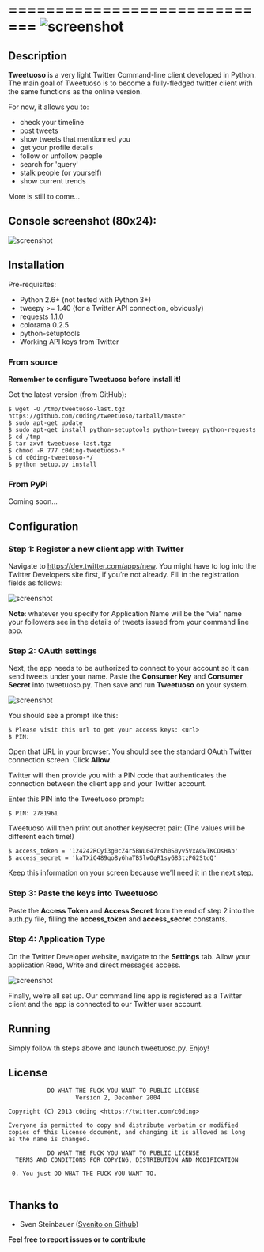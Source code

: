 =============================
![screenshot](https://raw.github.com/c0ding/tweetuoso/master/tweetuoso/doc/tweetuoso.banner.png)
=============================


## Description


**Tweetuoso** is a very light Twitter Command-line client developed in Python. The main goal of Tweetuoso is to become a fully-fledged twitter client with the same functions as the online version.

For now, it allows you to:

* check your timeline
* post tweets
* show tweets that mentionned you
* get your profile details
* follow or unfollow people
* search for 'query'
* stalk people (or yourself)
* show current trends

More is still to come...


## Console screenshot (80x24):


![screenshot](https://raw.github.com/c0ding/tweetuoso/master/tweetuoso/doc/screenshot.png)


## Installation


Pre-requisites:

* Python 2.6+ (not tested with Python 3+)
* tweepy >= 1.40 (for a Twitter API connection, obviously)
* requests 1.1.0
* colorama 0.2.5
* python-setuptools 
* Working API keys from Twitter


### From source

**Remember to configure Tweetuoso before install it!**

Get the latest version (from GitHub):

    $ wget -O /tmp/tweetuoso-last.tgz https://github.com/c0ding/tweetuoso/tarball/master
    $ sudo apt-get update
    $ sudo apt-get install python-setuptools python-tweepy python-requests
    $ cd /tmp
    $ tar zxvf tweetuoso-last.tgz
    $ chmod -R 777 c0ding-tweetuoso-*    
    $ cd c0ding-tweetuoso-*/
    $ python setup.py install


### From PyPi


Coming soon...


## Configuration


### Step 1: Register a new client app with Twitter


Navigate to https://dev.twitter.com/apps/new. You might have to log into the Twitter Developers site first, if you’re not already.
Fill in the registration fields as follows:

![screenshot](https://raw.github.com/c0ding/tweetuoso/master/tweetuoso/doc/registration.png)

**Note**: whatever you specify for Application Name will be the “via” name your followers see in the details of tweets issued from your command line app.


### Step 2: OAuth settings


Next, the app needs to be authorized to connect to your account so it can send tweets under your name. Paste the **Consumer Key** and **Consumer Secret** into tweetuoso.py. Then save and run **Tweetuoso** on your system.

![screenshot](https://raw.github.com/c0ding/tweetuoso/master/tweetuoso/doc/keys.png)

You should see a prompt like this:

    $ Please visit this url to get your access keys: <url>
    $ PIN:

Open that URL in your browser. You should see the standard OAuth Twitter connection screen. Click **Allow**.

Twitter will then provide you with a PIN code that authenticates the connection between the client app and your Twitter account.

Enter this PIN into the Tweetuoso prompt:

    $ PIN: 2781961

Tweetuoso will then print out another key/secret pair: (The values will be different each time!)

    $ access_token = '124242RCyi3g0cZ4r5BWL047rsh0S0yv5VxAGwTKCOsHAb'
    $ access_secret = 'kaTXiC489qo8y6haTBSlwOqR1syG83tzPG2StdQ'

Keep this information on your screen because we’ll need it in the next step.

### Step 3: Paste the keys into Tweetuoso


Paste the **Access Token** and **Access Secret** from the end of step 2 into the auth.py file, filling the **access_token** and **access_secret** constants.

### Step 4: Application Type


On the Twitter Developer website, navigate to the **Settings** tab. Allow your application Read, Write and direct messages access.

![screenshot](https://raw.github.com/c0ding/tweetuoso/master/tweetuoso/doc/access.png)

Finally, we’re all set up. Our command line app is registered as a Twitter client and the app is connected to our Twitter user account.

## Running


Simply follow th steps above and launch tweetuoso.py. Enjoy!


## License


```
           DO WHAT THE FUCK YOU WANT TO PUBLIC LICENSE
                   Version 2, December 2004
 
Copyright (C) 2013 c0ding <https://twitter.com/c0ding>
 
Everyone is permitted to copy and distribute verbatim or modified
copies of this license document, and changing it is allowed as long
as the name is changed.
 
           DO WHAT THE FUCK YOU WANT TO PUBLIC LICENSE
  TERMS AND CONDITIONS FOR COPYING, DISTRIBUTION AND MODIFICATION
 
 0. You just DO WHAT THE FUCK YOU WANT TO.


```


## Thanks to


* Sven Steinbauer ([Svenito on Github](https://github.com/Svenito))


**Feel free to report issues or to contribute**
